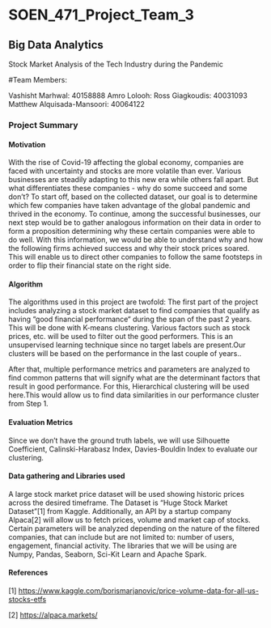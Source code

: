 # SOEN_471_Project_Team_3
<h2>Big Data Analytics</h2>
Stock Market Analysis of the Tech Industry during the Pandemic

#Team Members:

Vashisht Marhwal: 40158888
Amro Lolooh: 
Ross Giagkoudis: 40031093
Matthew Alquisada-Mansoori: 40064122

<h3>Project Summary</h3>

<h4>Motivation</h4>

With the rise of Covid-19 affecting the global economy, companies are faced with uncertainty and stocks are more volatile than ever. Various businesses are steadily adapting to this new era while others fall apart. But what differentiates these companies - why do some succeed and some don’t? To start off, based on the collected dataset, our goal is to determine which few companies have taken advantage of the global pandemic and thrived in the economy. To continue, among the successful businesses, our next step would be to gather analogous information on their data in order to form a proposition determining why these certain companies were able to do well. With this information, we would be able to understand why and how the following firms achieved success and why their stock prices soared. This will enable us to direct other companies to follow the same footsteps in order to flip their financial state on the right side.

<h4>Algorithm</h4>

The algorithms used in this project are twofold: The first part of the project includes analyzing a stock market dataset to find companies that qualify as having “good financial performance“ during the span of the past 2 years. This will be done with K-means clustering. Various factors such as stock prices, etc. will be used to filter out the good performers. This is an unsupervised learning technique since no target labels are present.Our clusters will be based on the performance in the last couple of years.. 

After that, multiple performance metrics and parameters are analyzed to find common patterns that will signify what are the determinant factors that result in good performance. For this, Hierarchical clustering will be used here.This would allow us to find data similarities in our performance cluster from Step 1.

<h4>Evaluation Metrics</h4>

Since we don’t have the ground truth labels, we will use Silhouette Coefficient, Calinski-Harabasz Index, Davies-Bouldin Index to evaluate our clustering.

<h4>Data gathering and Libraries used</h4>

A large stock market price dataset will be used showing historic prices across the desired timeframe. The Dataset is “Huge Stock Market Dataset”[1] from Kaggle. Additionally, an API by a startup company Alpaca[2] will allow us to fetch prices, volume and market cap of stocks. Certain parameters will be analyzed depending on the nature of the filtered companies, that can include but are not limited to: number of users, engagement, financial activity. 
The libraries that we will be using are Numpy, Pandas, Seaborn, Sci-Kit Learn and Apache Spark.

<h4>References</h4>

[1] https://www.kaggle.com/borismarjanovic/price-volume-data-for-all-us-stocks-etfs

[2] https://alpaca.markets/

